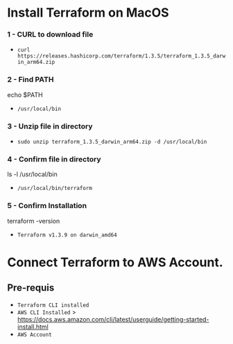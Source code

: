 # Install Terraform on MacOS

### 1 - CURL to download file
- `curl https://releases.hashicorp.com/terraform/1.3.5/terraform_1.3.5_darwin_arm64.zip`

### 2 - Find PATH
echo $PATH
- `/usr/local/bin`
 
### 3 - Unzip file in directory
- `sudo unzip terraform_1.3.5_darwin_arm64.zip -d /usr/local/bin`

### 4 - Confirm file in directory
ls -l /usr/local/bin
 - `/usr/local/bin/terraform`

### 5 - Confirm Installation
terraform -version
 - `Terraform v1.3.9
    on darwin_amd64`

# Connect Terraform to AWS Account.
## Pre-requis
- `Terraform CLI installed`
- `AWS CLI Installed` > https://docs.aws.amazon.com/cli/latest/userguide/getting-started-install.html
- `AWS Account`
